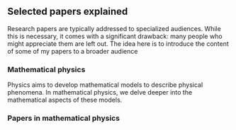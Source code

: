 ## Selected papers explained

Research papers are typically addressed to specialized audiences. While this is necessary, it comes with a significant drawback: many people who might appreciate them are left out. The idea here is to introduce the content of some of my papers to a broader audience

### Mathematical physics

Physics aims to develop mathematical models to describe physical phenomena. In mathematical physics, we delve deeper into the mathematical aspects of these models.

### Papers in mathematical physics
